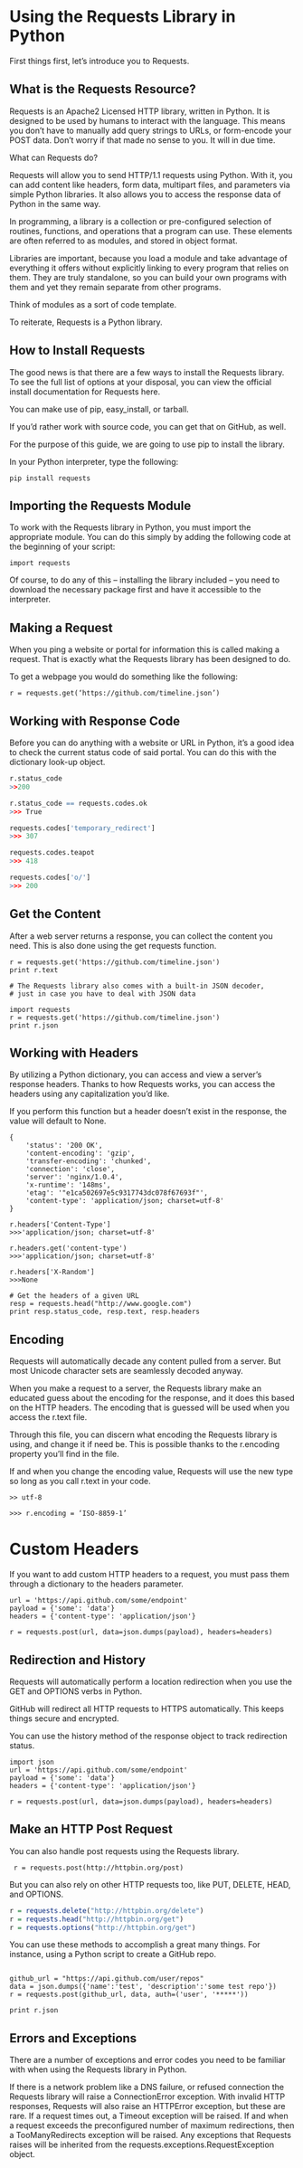 # Using the Requests Library in Python
First things first, let’s introduce you to Requests.



## What is the Requests Resource?
Requests is an Apache2 Licensed HTTP library, written in Python. It is designed to be used by humans to interact with the language. This means you don’t have to manually add query strings to URLs, or form-encode your POST data. Don’t worry if that made no sense to you. It will in due time.

What can Requests do?

Requests will allow you to send HTTP/1.1 requests using Python. With it, you can add content like headers, form data, multipart files, and parameters via simple Python libraries. It also allows you to access the response data of Python in the same way.

In programming, a library is a collection or pre-configured selection of routines, functions, and operations that a program can use. These elements are often referred to as modules, and stored in object format.

Libraries are important, because you load a module and take advantage of everything it offers without explicitly linking to every program that relies on them. They are truly standalone, so you can build your own programs with them and yet they remain separate from other programs.

Think of modules as a sort of code template.

To reiterate, Requests is a Python library.



## How to Install Requests
The good news is that there are a few ways to install the Requests library. To see the full list of options at your disposal, you can view the official install documentation for Requests here.

You can make use of pip, easy_install, or tarball.

If you’d rather work with source code, you can get that on GitHub, as well.

For the purpose of this guide, we are going to use pip to install the library.

In your Python interpreter, type the following:


``` pip install requests ```


## Importing the Requests Module
To work with the Requests library in Python, you must import the appropriate module. You can do this simply by adding the following code at the beginning of your script:



``` import requests ```


Of course, to do any of this – installing the library included – you need to download the necessary package first and have it accessible to the interpreter.



## Making a Request
When you ping a website or portal for information this is called making a request. That is exactly what the Requests library has been designed to do.

To get a webpage you would do something like the following:



``` r = requests.get(‘https://github.com/timeline.json’) ```


## Working with Response Code
Before you can do anything with a website or URL in Python, it’s a good idea to check the current status code of said portal. You can do this with the dictionary look-up object.


```r = requests.get('https://github.com/timeline.json')
r.status_code
>>200

r.status_code == requests.codes.ok
>>> True

requests.codes['temporary_redirect']
>>> 307

requests.codes.teapot
>>> 418

requests.codes['o/']
>>> 200
```
## Get the Content
After a web server returns a response, you can collect the content you need. This is also done using the get requests function.


``` import requests
r = requests.get('https://github.com/timeline.json')
print r.text

# The Requests library also comes with a built-in JSON decoder,
# just in case you have to deal with JSON data

import requests
r = requests.get('https://github.com/timeline.json')
print r.json
```

## Working with Headers
By utilizing a Python dictionary, you can access and view a server’s response headers. Thanks to how Requests works, you can access the headers using any capitalization you’d like.

If you perform this function but a header doesn’t exist in the response, the value will default to None.



```r.headers
{
    'status': '200 OK',
    'content-encoding': 'gzip',
    'transfer-encoding': 'chunked',
    'connection': 'close',
    'server': 'nginx/1.0.4',
    'x-runtime': '148ms',
    'etag': '"e1ca502697e5c9317743dc078f67693f"',
    'content-type': 'application/json; charset=utf-8'
}

r.headers['Content-Type']
>>>'application/json; charset=utf-8'

r.headers.get('content-type')
>>>'application/json; charset=utf-8'

r.headers['X-Random']
>>>None

# Get the headers of a given URL
resp = requests.head("http://www.google.com")
print resp.status_code, resp.text, resp.headers
```

## Encoding
Requests will automatically decade any content pulled from a server. But most Unicode character sets are seamlessly decoded anyway.

When you make a request to a server, the Requests library make an educated guess about the encoding for the response, and it does this based on the HTTP headers. The encoding that is guessed will be used when you access the r.text file.



Through this file, you can discern what encoding the Requests library is using, and change it if need be. This is possible thanks to the r.encoding property you’ll find in the file.

If and when you change the encoding value, Requests will use the new type so long as you call r.text in your code.


```print r.encoding
>> utf-8

>>> r.encoding = ‘ISO-8859-1’
```

# Custom Headers


If you want to add custom HTTP headers to a request, you must pass them through a dictionary to the headers parameter.


```import json
url = 'https://api.github.com/some/endpoint'
payload = {'some': 'data'}
headers = {'content-type': 'application/json'}

r = requests.post(url, data=json.dumps(payload), headers=headers)
```

## Redirection and History
Requests will automatically perform a location redirection when you use the GET and OPTIONS verbs in Python.

GitHub will redirect all HTTP requests to HTTPS automatically. This keeps things secure and encrypted.

You can use the history method of the response object to track redirection status.

```
import json
url = 'https://api.github.com/some/endpoint'
payload = {'some': 'data'}
headers = {'content-type': 'application/json'}

r = requests.post(url, data=json.dumps(payload), headers=headers)
```

## Make an HTTP Post Request
You can also handle post requests using the Requests library.



``` r = requests.post(http://httpbin.org/post)```


But you can also rely on other HTTP requests too, like PUT, DELETE, HEAD, and OPTIONS.


```r = requests.put("http://httpbin.org/put")
r = requests.delete("http://httpbin.org/delete")
r = requests.head("http://httpbin.org/get")
r = requests.options("http://httpbin.org/get")
```
You can use these methods to accomplish a great many things. For instance, using a Python script to create a GitHub repo.



```import requests, json

github_url = "https://api.github.com/user/repos"
data = json.dumps({'name':'test', 'description':'some test repo'})
r = requests.post(github_url, data, auth=('user', '*****'))

print r.json
```


## Errors and Exceptions
There are a number of exceptions and error codes you need to be familiar with when using the Requests library in Python.

If there is a network problem like a DNS failure, or refused connection the Requests library will raise a ConnectionError exception.
With invalid HTTP responses, Requests will also raise an HTTPError exception, but these are rare.
If a request times out, a Timeout exception will be raised.
If and when a request exceeds the preconfigured number of maximum redirections, then a TooManyRedirects exception will be raised.
Any exceptions that Requests raises will be inherited from the requests.exceptions.RequestException object.
